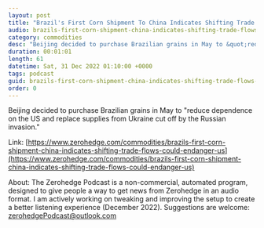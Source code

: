```yaml
---
layout: post
title: "Brazil's First Corn Shipment To China Indicates Shifting Trade Flows Could Endanger US Dominance"
audio: brazils-first-corn-shipment-china-indicates-shifting-trade-flows-could-endanger-us-3
category: commodities
desc: "Beijing decided to purchase Brazilian grains in May to &quot;reduce dependence on the US and replace supplies from Ukraine cut off by the Russian invasion.&quot; "
duration: 00:01:01
length: 61
datetime: Sat, 31 Dec 2022 01:10:00 +0000
tags: podcast
guid: brazils-first-corn-shipment-china-indicates-shifting-trade-flows-could-endanger-us-0
order: 0
---
```

Beijing decided to purchase Brazilian grains in May to &quot;reduce dependence on the US and replace supplies from Ukraine cut off by the Russian invasion.&quot; 

Link: [https://www.zerohedge.com/commodities/brazils-first-corn-shipment-china-indicates-shifting-trade-flows-could-endanger-us](https://www.zerohedge.com/commodities/brazils-first-corn-shipment-china-indicates-shifting-trade-flows-could-endanger-us)

About: The Zerohedge Podcast is a non-commercial, automated program, designed to give people a way to get news from Zerohedge in an audio format.  I am actively working on tweaking and improving the setup to create a better listening experience (December 2022).  Suggestions are welcome: [zerohedgePodcast@outlook.com](mailto:zerohedgePodcast@outlook.com)
